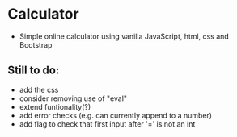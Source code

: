 # Calculator
- Simple online calculator using vanilla JavaScript, html, css and Bootstrap

## Still to do:
- add the css
- consider removing use of "eval"
- extend funtionality(?)
- add error checks (e.g. can currently append to a number)
- add flag to check that first input after '=' is not an int
